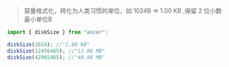 > 容量格式化，转化为人类习惯的单位，如 1024B => 1.00 KB ,保留 2 位小数 最小单位B

```javascript
import { diskSize } from "ascor";

diskSize(1024); //"1.00 KB"
diskSize(12456465); //"11.88 MB"
diskSize(42965465); //"40.98 MB"
```